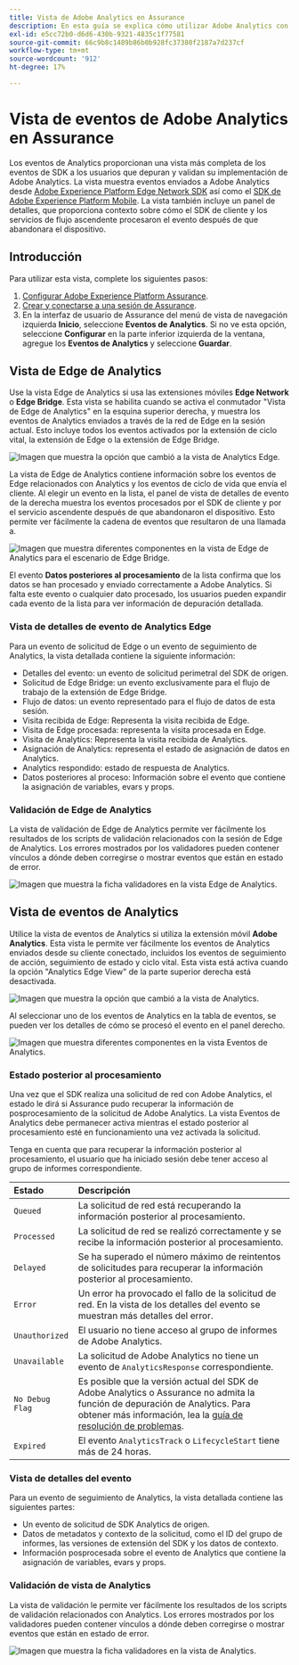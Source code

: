 ```yaml
---
title: Vista de Adobe Analytics en Assurance
description: En esta guía se explica cómo utilizar Adobe Analytics con Adobe Experience Platform Assurance.
exl-id: e5cc72b0-d6d6-430b-9321-4835c1f77581
source-git-commit: 66c9b8c1489b86b0b928fc37380f2187a7d237cf
workflow-type: tm+mt
source-wordcount: '912'
ht-degree: 17%

---
```


# Vista de eventos de Adobe Analytics en Assurance

Los eventos de Analytics proporcionan una vista más completa de los eventos de SDK a los usuarios que depuran y validan su implementación de Adobe Analytics. La vista muestra eventos enviados a Adobe Analytics desde [Adobe Experience Platform Edge Network SDK](https://developer.adobe.com/client-sdks/edge/edge-network/) así como el [SDK de Adobe Experience Platform Mobile](https://developer.adobe.com/client-sdks/solution/adobe-analytics/). La vista también incluye un panel de detalles, que proporciona contexto sobre cómo el SDK de cliente y los servicios de flujo ascendente procesaron el evento después de que abandonara el dispositivo.

## Introducción

Para utilizar esta vista, complete los siguientes pasos:

1. [Configurar Adobe Experience Platform Assurance](../tutorials/implement-assurance.md).
2. [Crear y conectarse a una sesión de Assurance](../tutorials/using-assurance.md).
3. En la interfaz de usuario de Assurance del menú de vista de navegación izquierda **Inicio**, seleccione **Eventos de Analytics**. Si no ve esta opción, seleccione **Configurar** en la parte inferior izquierda de la ventana, agregue los **Eventos de Analytics** y seleccione **Guardar**.

## Vista de Edge de Analytics

Use la vista Edge de Analytics si usa las extensiones móviles **Edge Network** o **Edge Bridge**. Esta vista se habilita cuando se activa el conmutador &quot;Vista de Edge de Analytics&quot; en la esquina superior derecha, y muestra los eventos de Analytics enviados a través de la red de Edge en la sesión actual. Esto incluye todos los eventos activados por la extensión de ciclo vital, la extensión de Edge o la extensión de Edge Bridge.

![Imagen que muestra la opción que cambió a la vista de Analytics Edge.](./images/adobe-analytics/edge-analytics-view-toggle.png)

La vista de Edge de Analytics contiene información sobre los eventos de Edge relacionados con Analytics y los eventos de ciclo de vida que envía el cliente. Al elegir un evento en la lista, el panel de vista de detalles de evento de la derecha muestra los eventos procesados por el SDK de cliente y por el servicio ascendente después de que abandonaron el dispositivo. Esto permite ver fácilmente la cadena de eventos que resultaron de una llamada a.

![Imagen que muestra diferentes componentes en la vista de Edge de Analytics para el escenario de Edge Bridge.](./images/adobe-analytics/edgebridge-analytics-events.png)

El evento **Datos posteriores al procesamiento** de la lista confirma que los datos se han procesado y enviado correctamente a Adobe Analytics. Si falta este evento o cualquier dato procesado, los usuarios pueden expandir cada evento de la lista para ver información de depuración detallada.

### Vista de detalles de evento de Analytics Edge

Para un evento de solicitud de Edge o un evento de seguimiento de Analytics, la vista detallada contiene la siguiente información:

* Detalles del evento: un evento de solicitud perimetral del SDK de origen.
* Solicitud de Edge Bridge: un evento exclusivamente para el flujo de trabajo de la extensión de Edge Bridge.
* Flujo de datos: un evento representado para el flujo de datos de esta sesión.
* Visita recibida de Edge: Representa la visita recibida de Edge.
* Visita de Edge procesada: representa la visita procesada en Edge.
* Visita de Analytics: Representa la visita recibida de Analytics.
* Asignación de Analytics: representa el estado de asignación de datos en Analytics.
* Analytics respondido: estado de respuesta de Analytics.
* Datos posteriores al proceso: Información sobre el evento que contiene la asignación de variables, evars y props.

### Validación de Edge de Analytics

La vista de validación de Edge de Analytics permite ver fácilmente los resultados de los scripts de validación relacionados con la sesión de Edge de Analytics. Los errores mostrados por los validadores pueden contener vínculos a dónde deben corregirse o mostrar eventos que están en estado de error.

![Imagen que muestra la ficha validadores en la vista Edge de Analytics.](./images/adobe-analytics/edge-analytics-validation-view.png)

## Vista de eventos de Analytics

Utilice la vista de eventos de Analytics si utiliza la extensión móvil **Adobe Analytics**. Esta vista le permite ver fácilmente los eventos de Analytics enviados desde su cliente conectado, incluidos los eventos de seguimiento de acción, seguimiento de estado y ciclo vital. Esta vista está activa cuando la opción &quot;Analytics Edge View&quot; de la parte superior derecha está desactivada.

![Imagen que muestra la opción que cambió a la vista de Analytics.](./images/adobe-analytics/direct-analytics-view-toggle-button.png)

Al seleccionar uno de los eventos de Analytics en la tabla de eventos, se pueden ver los detalles de cómo se procesó el evento en el panel derecho.

![Imagen que muestra diferentes componentes en la vista Eventos de Analytics.](./images/adobe-analytics/analytics-events.png)

### Estado posterior al procesamiento

Una vez que el SDK realiza una solicitud de red con Adobe Analytics, el estado le dirá si Assurance pudo recuperar la información de posprocesamiento de la solicitud de Adobe Analytics. La vista Eventos de Analytics debe permanecer activa mientras el estado posterior al procesamiento esté en funcionamiento una vez activada la solicitud.

Tenga en cuenta que para recuperar la información posterior al procesamiento, el usuario que ha iniciado sesión debe tener acceso al grupo de informes correspondiente.

| Estado | Descripción |
| :----- | :---------- |
| `Queued` | La solicitud de red está recuperando la información posterior al procesamiento. |
| `Processed` | La solicitud de red se realizó correctamente y se recibe la información posterior al procesamiento. |
| `Delayed` | Se ha superado el número máximo de reintentos de solicitudes para recuperar la información posterior al procesamiento. |
| `Error` | Un error ha provocado el fallo de la solicitud de red. En la vista de los detalles del evento se muestran más detalles del error. |
| `Unauthorized` | El usuario no tiene acceso al grupo de informes de Adobe Analytics. |
| `Unavailable` | La solicitud de Adobe Analytics no tiene un evento de `AnalyticsResponse` correspondiente. |
| `No Debug Flag` | Es posible que la versión actual del SDK de Adobe Analytics o Assurance no admita la función de depuración de Analytics. Para obtener más información, lea la [guía de resolución de problemas](../troubleshooting.md). |
| `Expired` | El evento `AnalyticsTrack` o `LifecycleStart` tiene más de 24 horas. |

### Vista de detalles del evento

Para un evento de seguimiento de Analytics, la vista detallada contiene las siguientes partes:

* Un evento de solicitud de SDK Analytics de origen.
* Datos de metadatos y contexto de la solicitud, como el ID del grupo de informes, las versiones de extensión del SDK y los datos de contexto.
* Información posprocesada sobre el evento de Analytics que contiene la asignación de variables, evars y props.

### Validación de vista de Analytics

La vista de validación le permite ver fácilmente los resultados de los scripts de validación relacionados con Analytics. Los errores mostrados por los validadores pueden contener vínculos a dónde deben corregirse o mostrar eventos que están en estado de error.

![Imagen que muestra la ficha validadores en la vista de Analytics.](./images/adobe-analytics/analytics-validation-view.png)